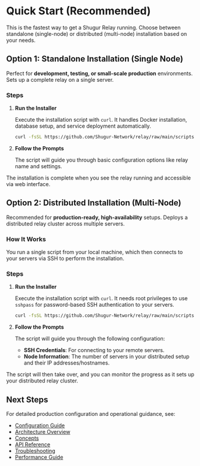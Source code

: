 # Quick Start (Recommended)

This is the fastest way to get a Shugur Relay running. Choose between standalone (single-node) or distributed (multi-node) installation based on your needs.

## Option 1: Standalone Installation (Single Node)

Perfect for **development, testing, or small-scale production** environments. Sets up a complete relay on a single server.

### Steps

1. **Run the Installer**

    Execute the installation script with `curl`. It handles Docker installation, database setup, and service deployment automatically.

    ```bash
    curl -fsSL https://github.com/Shugur-Network/relay/raw/main/scripts/install.standalone.sh | sudo bash
    ```

2. **Follow the Prompts**

    The script will guide you through basic configuration options like relay name and settings.

The installation is complete when you see the relay running and accessible via web interface.

## Option 2: Distributed Installation (Multi-Node)

Recommended for **production-ready, high-availability** setups. Deploys a distributed relay cluster across multiple servers.

### How It Works

You run a single script from your local machine, which then connects to your servers via SSH to perform the installation.

### Steps

1. **Run the Installer**

    Execute the installation script with `curl`. It needs root privileges to use `sshpass` for password-based SSH authentication to your servers.

    ```bash
    curl -fsSL https://github.com/Shugur-Network/relay/raw/main/scripts/install.distributed.sh | sudo bash
    ```

2. **Follow the Prompts**

    The script will guide you through the following configuration:
    - **SSH Credentials**: For connecting to your remote servers.
    - **Node Information**: The number of servers in your distributed setup and their IP addresses/hostnames.

The script will then take over, and you can monitor the progress as it sets up your distributed relay cluster.

## Next Steps

For detailed production configuration and operational guidance, see:

- [Configuration Guide](../CONFIGURATION.md)
- [Architecture Overview](../ARCHITECTURE.md)
- [Concepts](../CONCEPTS.md)
- [API Reference](../API.md)
- [Troubleshooting](../TROUBLESHOOTING.md)
- [Performance Guide](../PERFORMANCE.md)
